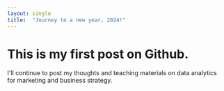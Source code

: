 ```yaml
---
layout: single
title:  "Journey to a new year, 2024!"
---
```


# This is my first post on Github.

I'll continue to post my thoughts and teaching materials on data analytics for marketing and business strategy.
